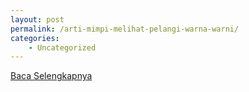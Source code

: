 ```yaml
---
layout: post
permalink: /arti-mimpi-melihat-pelangi-warna-warni/
categories:
    - Uncategorized
---
```


[Baca Selengkapnya](/05)